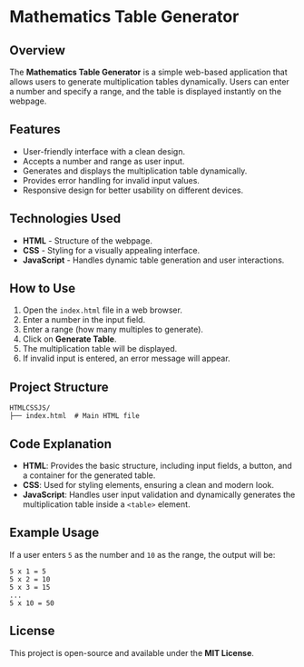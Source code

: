# Mathematics Table Generator

## Overview
The **Mathematics Table Generator** is a simple web-based application that allows users to generate multiplication tables dynamically. Users can enter a number and specify a range, and the table is displayed instantly on the webpage.

## Features
- User-friendly interface with a clean design.
- Accepts a number and range as user input.
- Generates and displays the multiplication table dynamically.
- Provides error handling for invalid input values.
- Responsive design for better usability on different devices.

## Technologies Used
- **HTML** - Structure of the webpage.
- **CSS** - Styling for a visually appealing interface.
- **JavaScript** - Handles dynamic table generation and user interactions.

## How to Use
1. Open the `index.html` file in a web browser.
2. Enter a number in the input field.
3. Enter a range (how many multiples to generate).
4. Click on **Generate Table**.
5. The multiplication table will be displayed.
6. If invalid input is entered, an error message will appear.

## Project Structure
```
HTMLCSSJS/
├── index.html  # Main HTML file
```

## Code Explanation
- **HTML**: Provides the basic structure, including input fields, a button, and a container for the generated table.
- **CSS**: Used for styling elements, ensuring a clean and modern look.
- **JavaScript**: Handles user input validation and dynamically generates the multiplication table inside a `<table>` element.

## Example Usage
If a user enters `5` as the number and `10` as the range, the output will be:
```
5 x 1 = 5
5 x 2 = 10
5 x 3 = 15
...
5 x 10 = 50
```

## License
This project is open-source and available under the **MIT License**.
